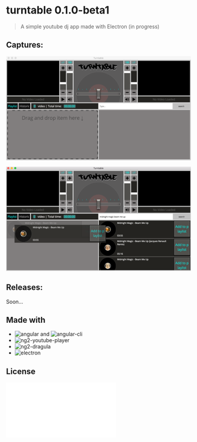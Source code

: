 # turntable 0.1.0-beta1

> A simple youtube dj app made with Electron (in progress)
  
## Captures:
![turntable capture 1](/captures/capture1.png)
  
![turntable capture 3](/captures/capture3.png)
  
## Releases:
Soon...
<!---
- ![Mac OS X (x64)]()
- ![Linux (x64)]()
- ![Windows (ia32)]()
-->
  
## Made with
  
- ![angular](https://angular.io/) and ![angular-cli](https://github.com/angular/angular-cli)
- ![ng2-youtube-player](https://github.com/orizens/ng2-youtube-player)
- ![ng2-dragula](https://github.com/valor-software/ng2-dragula)
- ![electron](https://electron.atom.io/)
  
## License  
![MIT](LICENCE.md)
